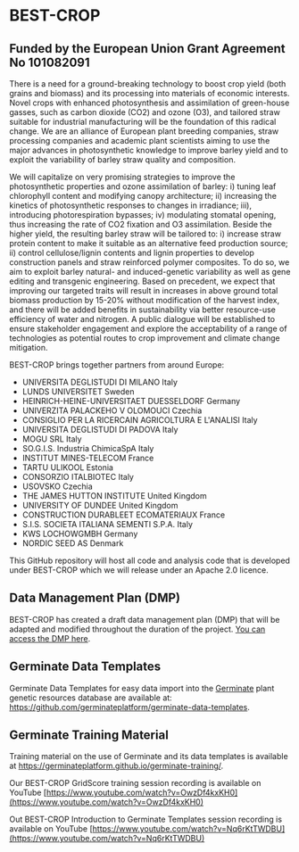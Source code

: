 # BEST-CROP 

## Funded by the European Union Grant Agreement No 101082091 

There is a need for a ground-breaking technology to boost crop yield (both grains and biomass) and its processing into materials of economic interests. Novel crops with enhanced photosynthesis and assimilation of green-house gasses, such as carbon dioxide (CO2) and ozone (O3), and tailored straw suitable for industrial manufacturing will be the foundation of this radical change. We are an alliance of European plant breeding companies, straw processing companies and academic plant scientists aiming to use the major advances in photosynthetic knowledge to improve barley yield and to exploit the variability of barley straw quality and composition.

We will capitalize on very promising strategies to improve the photosynthetic properties and ozone assimilation of barley: i) tuning leaf chlorophyll content and modifying canopy architecture; ii) increasing the kinetics of photosynthetic responses to changes in irradiance; iii), introducing photorespiration bypasses; iv) modulating stomatal opening, thus increasing the rate of CO2 fixation and O3 assimilation. Beside the higher yield, the resulting barley straw will be tailored to: i) increase straw protein content to make it suitable as an alternative feed production source; ii) control cellulose/lignin contents and lignin properties to develop construction panels and straw reinforced polymer composites. To do so, we aim to exploit barley natural- and induced-genetic variability as well as gene editing and transgenic engineering. Based on precedent, we expect that improving our targeted traits will result in increases in above ground total biomass production by 15-20% without modification of the harvest index, and there will be added benefits in
sustainability via better resource-use efficiency of water and nitrogen. A public dialogue will be established to ensure stakeholder engagement and explore the acceptability of a range of technologies as potential routes to crop improvement and climate change mitigation.

BEST-CROP brings together partners from around Europe:
- UNIVERSITA DEGLISTUDI DI MILANO Italy
- LUNDS UNIVERSITET Sweden
- HEINRICH-HEINE-UNIVERSITAET DUESSELDORF Germany
- UNIVERZITA PALACKEHO V OLOMOUCI Czechia
- CONSIGLIO PER LA RICERCAIN AGRICOLTURA  E L'ANALISI Italy
- UNIVERSITA DEGLISTUDI DI PADOVA Italy
- MOGU SRL Italy
- SO.G.I.S. Industria ChimicaSpA Italy
- INSTITUT MINES-TELECOM France
- TARTU ULIKOOL Estonia
- CONSORZIO ITALBIOTEC Italy
- USOVSKO Czechia
- THE JAMES HUTTON INSTITUTE United Kingdom
- UNIVERSITY OF DUNDEE United Kingdom
- CONSTRUCTION DURABLEET ECOMATERIAUX France
- S.I.S. SOCIETA ITALIANA  SEMENTI S.P.A. Italy
- KWS LOCHOWGMBH Germany
- NORDIC  SEED AS Denmark

This GitHub repository will host all code and analysis code that is developed under BEST-CROP which we will release under an Apache 2.0 licence.

## Data Management Plan (DMP)

BEST-CROP has created a draft data management plan (DMP) that will be adapted and modified throughout the duration of the project. [You can access the DMP here](https://github.com/best-crop/.github/blob/main/profile/BEST-CROP%20D7.1.docx).

## Germinate Data Templates

Germinate Data Templates for easy data import into the [Germinate](https://ics.hutton.ac.uk/get-germinate) plant genetic resources database are available at: https://github.com/germinateplatform/germinate-data-templates.

## Germinate Training Material

Training material on the use of Germinate and its data templates is available at https://germinateplatform.github.io/germinate-training/.

Our BEST-CROP GridScore training session recording is available on YouTube [https://www.youtube.com/watch?v=OwzDf4kxKH0](https://www.youtube.com/watch?v=OwzDf4kxKH0)

Out BEST-CROP Introduction to Germinate Templates session recording is available on YouTube [https://www.youtube.com/watch?v=Nq6rKtTWDBU](https://www.youtube.com/watch?v=Nq6rKtTWDBU)
